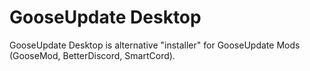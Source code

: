 # GooseUpdate Desktop
GooseUpdate Desktop is alternative "installer" for GooseUpdate Mods (GooseMod, BetterDiscord, SmartCord).   
